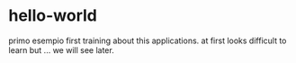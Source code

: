 # hello-world
primo esempio
first training about this applications.
at first looks difficult to learn but ... we will see later.
